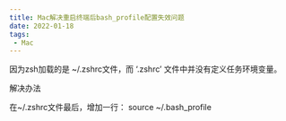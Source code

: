 ```yaml
---
title: Mac解决重启终端后bash_profile配置失效问题
date: 2022-01-18
tags:
 - Mac
---
```


因为zsh加载的是 ~/.zshrc文件，而 ‘.zshrc’ 文件中并没有定义任务环境变量。

解决办法

在~/.zshrc文件最后，增加一行：
source ~/.bash_profile